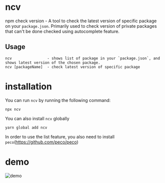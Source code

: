 # ncv

npm check version - A tool to check the latest version of specific package on your `package.json`. Primarily used to check version of private packages that can't be done checked using autocomplete feature.

## Usage

```
ncv                - shows list of package in your `package.json`, and shows latest version of the chosen package.
ncv [packageName]  - check latest version of specific package
```

# installation

You can run `ncv` by running the following command:

```
npx ncv
```

You can also install `ncv` globally

```
yarn global add ncv
```

In order to use the list feature, you also need to install `peco`(https://github.com/peco/peco)

# demo

![demo](https://user-images.githubusercontent.com/6936373/59322487-4601e300-8d11-11e9-8809-faf59fb89880.gif)
